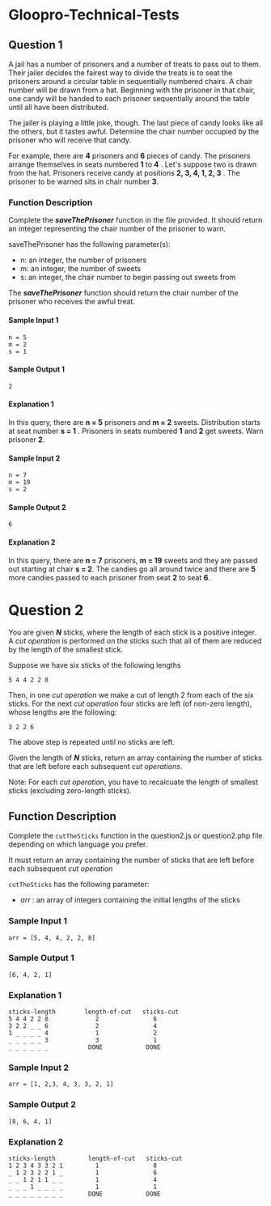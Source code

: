 # Gloopro-Technical-Tests

## Question 1

A jail has a number of prisoners and a number of treats to pass out to them. Their jailer decides the fairest way to divide the treats is to seat the prisoners around a circular table in sequentially numbered chairs. A chair number will be drawn from a hat. Beginning with the prisoner in that chair, one candy will be handed to each prisoner sequentially around the table until all have been distributed.

The jailer is playing a little joke, though. The last piece of candy looks like all the others, but it tastes awful. Determine the chair number occupied by the prisoner who will receive that candy.

For example, there are **4** prisoners and **6** pieces of candy. The prisoners arrange themselves in seats numbered **1** to **4** . Let's suppose two is drawn from the hat. Prisoners receive candy at positions **2, 3, 4, 1, 2, 3** . The prisoner to be warned sits in chair number **3**.

### Function Description

Complete the **_saveThePrisoner_** function in the file provided. It should return an integer representing the chair number of the prisoner to warn.

saveThePrisoner has the following parameter(s):

* n: an integer, the number of prisoners
* m: an integer, the number of sweets
* s: an integer, the chair number to begin passing out sweets from


The **_saveThePrisoner_** function should return the chair number of the prisoner who receives the awful treat.

#### Sample Input 1
```
n = 5 
m = 2 
s = 1    
````
#### Sample Output 1
```
2  
```
#### Explanation 1

In this query, there are **n = 5** prisoners and **m = 2** sweets. Distribution starts at seat number **s = 1** . Prisoners in seats numbered **1** and **2**  get sweets. Warn prisoner **2**. 

#### Sample Input 2
```
n = 7
m = 19 
s = 2 
```  
#### Sample Output 2
```  
6
```
#### Explanation 2

In this query, there are **n = 7**  prisoners, **m = 19** sweets and they are passed out starting at chair **s = 2**. The candies go all around twice and there are **5**  more candies passed to each prisoner from seat **2** to seat **6**.

  # Question 2
You are given ***N*** sticks, where the length of each stick is a positive integer. A *cut operation* is performed on the sticks such that all of them are reduced by the length of the smallest stick.

Suppose we have six sticks of the following lengths

```
5 4 4 2 2 8
```

Then, in one *cut operation* we make a cut of length 2 from each of the six sticks. For the next *cut
operation* four sticks are left (of non-zero length), whose lengths are the following:

```
3 2 2 6
```

The above step is repeated until no sticks are left. 

Given the length of ***N*** sticks, return an array containing the number of sticks that are left before each subsequent *cut operations*.

Note: For each *cut operation*, you have to recalcuate the length of smallest sticks (excluding zero-length sticks).

## Function Description
Complete the `cutTheSticks` function in the question2.js or question2.php file depending on which language you prefer. 

It must return an array containing the number of sticks that are left before each subsequent *cut operation*

`cutTheSticks` has the following parameter:

* *arr* : an array of integers containing the initial lengths of the sticks

### Sample Input 1
```
arr = [5, 4, 4, 2, 2, 8]
```
### Sample Output 1
```
[6, 4, 2, 1]
```
### Explanation 1
```
sticks-length        length-of-cut   sticks-cut
5 4 4 2 2 8             2               6
3 2 2 _ _ 6             2               4
1 _ _ _ _ 4             1               2
_ _ _ _ _ 3             3               1
_ _ _ _ _ _           DONE            DONE
```

### Sample Input 2
```
arr = [1, 2,3, 4, 3, 3, 2, 1]
```
### Sample Output 2
```
[8, 6, 4, 1]
```
### Explanation 2
```
sticks-length         length-of-cut   sticks-cut
1 2 3 4 3 3 2 1         1               8
_ 1 2 3 2 2 1 _         1               6
_ _ 1 2 1 1 _ _         1               4
_ _ _ 1 _ _ _ _         1               1
_ _ _ _ _ _ _ _       DONE            DONE
```

